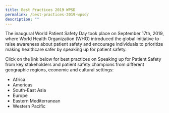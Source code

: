 ```yaml
---
title: Best Practices 2019 WPSD
permalink: /best-practices-2019-wpsd/
description: ""
---
```

The inaugural World Patient Safety Day took place on September 17th, 2019, where World Health Organization (WHO) introduced the global initiative to raise awareness about patient safety and encourage individuals to prioritize making healthcare safer by speaking up for patient safety.

Click on the link below for best practices on Speaking up for Patient Safety from key stakeholders and patient safety champions from    different geographic regions, economic and cultural settings:

* Africa 
* Americas 
* South-East Asia
* Europe 
* Eastern Mediterranean 
* Western Pacific
